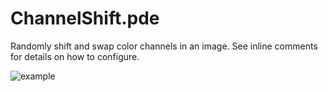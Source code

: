 # ChannelShift.pde

Randomly shift and swap color channels in an image. See inline comments for
details on how to configure.

![example](source/test/test2ED9_3it-swap-recursive-hori1400.png)

